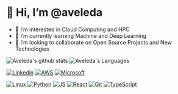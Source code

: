 # 👋 Hi, I’m @aveleda

- 👀 I’m interested in Cloud Computing and HPC
- 🌱 I’m currently learning Machine and Deep Learning
- 💞️ I’m looking to collaborate on Open Source Projects and New Technologies

![Aveleda's github stats](https://github-readme-stats.vercel.app/api?username=aveleda&show_icons=true&theme=gruvbox_light)
![Aveleda´s Languages](https://github-readme-stats.vercel.app/api/top-langs/?username=aveleda&layout=compact&langs_count=7&theme=highcontrast)

[![Linkedin](https://img.shields.io/badge/-LinkedIn-blue?style=flat&labelColor=blue&logo=Linkedin&Color=blue)](https://www.linkedin.com/in/albino-aveleda/)
[![AWS](https://img.shields.io/badge/AWS%20Certified-Solutions%20Architect%20Professional-blue)](https://aws.amazon.com/pt/certification/)
[![Microsoft](https://img.shields.io/badge/Microsoft%20Certified-Azure%20Data%20Scientist%20Associate-blue)](https://docs.microsoft.com/pt-br/learn/certifications/azure-data-scientist/)

[![Linux](https://www.vectorlogo.zone/logos/linux/linux-icon.svg)](http://www.linux.org)
[![Python](https://www.vectorlogo.zone/logos/python/python-icon.svg)](http://www.python.org)
[![JS](https://www.vectorlogo.zone/logos/javascript/javascript-icon.svg)](https://developer.mozilla.org/en-US/docs/Web/JavaScript)
[![React](https://www.vectorlogo.zone/logos/reactjs/reactjs-icon.svg)](https://reactjs.org/)
[![Git](https://www.vectorlogo.zone/logos/git-scm/git-scm-icon.svg)](https://git-scm.com/)
[![TypeScript](https://www.vectorlogo.zone/logos/typescriptlang/typescriptlang-icon.svg)](https://www.typescriptlang.org/)
<!--- ![](https://komarev.com/ghpvc/?username=your-github-aveleda&color=ff69b4&style=flat&label=visitors) --->

